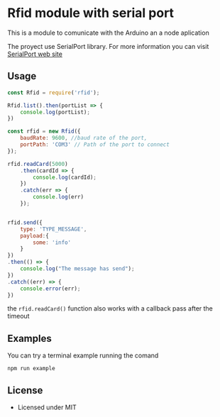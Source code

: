 # Rfid module with serial port

This is a module to comunicate with the Arduino an a node aplication

The proyect use SerialPort library. For more information you can visit [SerialPort web site](https://serialport.io/)

## Usage

````js
const Rfid = require('rfid');

Rfid.list().then(portList => {
    console.log(portList);
})

const rfid = new Rfid({
    baudRate: 9600, //baud rate of the port,
    portPath: 'COM3' // Path of the port to connect 
});

rfid.readCard(5000)
    .then(cardId => {
        console.log(cardId);
    })
    .catch(err => {
        console.log(err)
    });


rfid.send({
    type: 'TYPE_MESSAGE',
    payload:{
        some: 'info'
    }
})
.then(() => {
    console.log("The message has send");
})
.catch((err) => {
    console.error(err);
})
````

the `rfid.readCard()` function also works with a callback pass after the timeout  

## Examples

You can try a terminal example running the comand

`npm run example`




## License

* Licensed under MIT